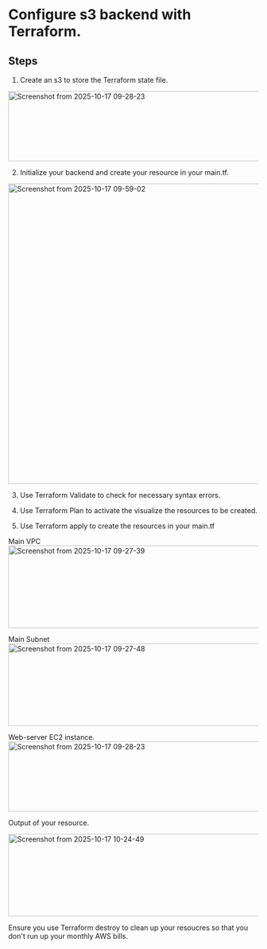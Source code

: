 # Configure s3 backend with Terraform.

## Steps
1. Create an s3 to store the Terraform state file.
<img width="1077" height="141" alt="Screenshot from 2025-10-17 09-28-23" src="https://github.com/user-attachments/assets/c9a302ea-d5e7-4c67-976e-0a1ece775c89" />

2. Initialize your backend and create your resource in your main.tf.
<img width="1007" height="604" alt="Screenshot from 2025-10-17 09-59-02" src="https://github.com/user-attachments/assets/e5bad571-410c-4b48-a99d-26da630cb486" />

3. Use Terraform Validate to check for necessary syntax errors.
   
4. Use Terraform Plan to activate the visualize the resources to be created.
   
5. Use Terraform apply to create the resources in your main.tf

Main VPC
<img width="1125" height="166" alt="Screenshot from 2025-10-17 09-27-39" src="https://github.com/user-attachments/assets/37977f34-f5c2-4b2c-897c-59c1975f4d4f" />

Main Subnet
<img width="1125" height="166" alt="Screenshot from 2025-10-17 09-27-48" src="https://github.com/user-attachments/assets/d976cf26-3e74-45ce-adbd-c0fe453f0d99" />

Web-server EC2 instance.
<img width="1077" height="141" alt="Screenshot from 2025-10-17 09-28-23" src="https://github.com/user-attachments/assets/2301f8a9-e92e-4a0a-8389-4cf05f64ce75" />

Output of your resource.

<img width="818" height="166" alt="Screenshot from 2025-10-17 10-24-49" src="https://github.com/user-attachments/assets/7299bb98-431e-4313-99b0-87e1ffb146de" />

Ensure you use Terraform destroy to clean up your resoucres so that you don't run up your monthly AWS bills.







